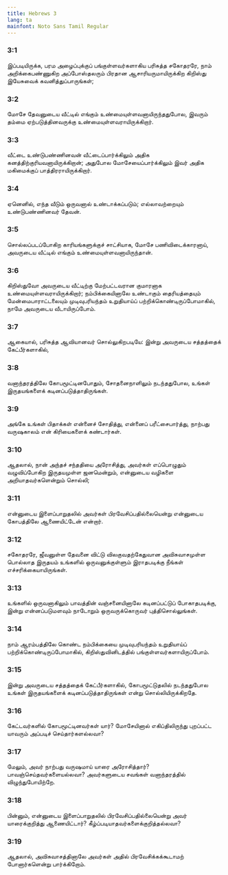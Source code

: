 ```yaml
---
title: Hebrews 3
lang: ta
mainfont: Noto Sans Tamil Regular
---
```


###  3:1

இப்படியிருக்க, பரம அழைப்புக்குப் பங்குள்ளவர்களாகிய பரிசுத்த சகோதரரே, நாம் அறிக்கைபண்ணுகிற அப்போஸ்தலரும் பிரதான ஆசாரியருமாயிருக்கிற கிறிஸ்து இயேசுவைக் கவனித்துப்பாருங்கள்;

###  3:2

மோசே தேவனுடைய வீட்டில் எங்கும் உண்மையுள்ளவனாயிருந்ததுபோல, இவரும் தம்மை ஏற்படுத்தினவருக்கு உண்மையுள்ளவராயிருக்கிறார்.

###  3:3

வீட்டை உண்டுபண்ணினவன் வீட்டைப்பார்க்கிலும் அதிக கனத்திற்குரியவனாயிருக்கிறான்; அதுபோல மோசேயைப்பார்க்கிலும் இவர் அதிக மகிமைக்குப் பாத்திரராயிருக்கிறார்.

###  3:4

ஏனெனில், எந்த வீடும் ஒருவனால் உண்டாக்கப்படும்; எல்லாவற்றையும் உண்டுபண்ணினவர் தேவன்.

###  3:5

சொல்லப்படப்போகிற காரியங்களுக்குச் சாட்சியாக, மோசே பணிவிடைக்காரனாய், அவருடைய வீட்டில் எங்கும் உண்மையுள்ளவனாயிருந்தான்.

###  3:6

கிறிஸ்துவோ அவருடைய வீட்டிற்கு மேற்பட்டவரான குமாரனாக உண்மையுள்ளவராயிருக்கிறார்; நம்பிக்கையினாலே உண்டாகும் தைரியத்தையும் மேன்மைபாராட்டலையும் முடிவுபரியந்தம் உறுதியாய்ப் பற்றிக்கொண்டிருப்போமாகில், நாமே அவருடைய வீடாயிருப்போம்.

###  3:7

ஆகையால், பரிசுத்த ஆவியானவர் சொல்லுகிறபடியே: இன்று அவருடைய சத்தத்தைக் கேட்பீர்களாகில்,

###  3:8

வனாந்தரத்திலே கோபமூட்டினபோதும், சோதனைநாளிலும் நடந்ததுபோல, உங்கள் இருதயங்களைக் கடினப்படுத்தாதிருங்கள்.

###  3:9

அங்கே உங்கள் பிதாக்கள் என்னைச் சோதித்து, என்னைப் பரீட்சைபார்த்து, நாற்பது வருஷகாலம் என் கிரியைகளைக் கண்டார்கள்.

###  3:10

ஆதலால், நான் அந்தச் சந்ததியை அரோசித்து, அவர்கள் எப்பொழுதும் வழுவிப்போகிற இருதயமுள்ள ஜனமென்றும், என்னுடைய வழிகளை அறியாதவர்களென்றும் சொல்லி;

###  3:11

என்னுடைய இளைப்பாறுதலில் அவர்கள் பிரவேசிப்பதில்லையென்று என்னுடைய கோபத்திலே ஆணையிட்டேன் என்றார்.

###  3:12

சகோதரரே, ஜீவனுள்ள தேவனை விட்டு விலகுவதற்கேதுவான அவிசுவாசமுள்ள பொல்லாத இருதயம் உங்களில் ஒருவனுக்குள்ளும் இராதபடிக்கு நீங்கள் எச்சரிக்கையாயிருங்கள்.

###  3:13

உங்களில் ஒருவனாகிலும் பாவத்தின் வஞ்சனையினாலே கடினப்பட்டுப் போகாதபடிக்கு, இன்று என்னப்படுமளவும் நாடோறும் ஒருவருக்கொருவர் புத்திசொல்லுங்கள்.

###  3:14

நாம் ஆரம்பத்திலே கொண்ட நம்பிக்கையை முடிவுபரியந்தம் உறுதியாய்ப் பற்றிக்கொண்டிருப்போமாகில், கிறிஸ்துவினிடத்தில் பங்குள்ளவர்களாயிருப்போம்.

###  3:15

இன்று அவருடைய சத்தத்தைக் கேட்பீர்களாகில், கோபமூட்டுதலில் நடந்ததுபோல உங்கள் இருதயங்களைக் கடினப்படுத்தாதிருங்கள் என்று சொல்லியிருக்கிறதே.

###  3:16

கேட்டவர்களில் கோபமூட்டினவர்கள் யார்? மோசேயினால் எகிப்திலிருந்து புறப்பட்ட யாவரும் அப்படிச் செய்தார்களல்லவா?

###  3:17

மேலும், அவர் நாற்பது வருஷமாய் யாரை அரோசித்தார்? பாவஞ்செய்தவர்களையல்லவா? அவர்களுடைய சவங்கள் வனாந்தரத்தில் விழுந்துபோயிற்றே.

###  3:18

பின்னும், என்னுடைய இளைப்பாறுதலில் பிரவேசிப்பதில்லையென்று அவர் யாரைக்குறித்து ஆணையிட்டார்? கீழ்ப்படியாதவர்களைக்குறித்தல்லவா?

###  3:19

ஆதலால், அவிசுவாசத்தினாலே அவர்கள் அதில் பிரவேசிக்கக்கூடாமற் போனார்களென்று பார்க்கிறோம்.


